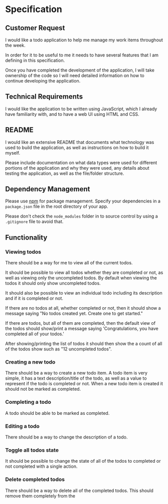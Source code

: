 # Specification

## Customer Request

I would like a todo application to help me manage my work items throughout the week.

In order for it to be useful to me it needs to have several features that I am defining in this specification.

Once you have completed the development of the application, I will take ownership of the code so I will need detailed information on how to continue developing the application.

## Technical Requirements

I would like the application to be written using JavaScript, which I already have familiarity with, and to have a web UI using HTML and CSS.



## README

I would like an extensive README that documents what technology was used to build the application, as well as instructions on how to build it myself. 

Please include documentation on what data types were used for different portions of the application and why they were used, any details about testing the application, as well as the file/folder structure.


## Dependency Management

Please use [npm](https://npmjs.com) for package management. Specify your dependencies in a `package.json` file in the root directory of your app.

Please don't check the `node_modules` folder in to source control by using a `.gitignore`  file to avoid that.

## Functionality

### Viewing todos

There should be a way for me to view all of the current todos.

It should be possible to view all todos whether they are completed or not, as well as viewing only the uncompleted todos. By default when viewing the todos it should only show uncompleted todos.

It should also be possible to view an individual todo including its description and if it is completed or not.

If there are no todos at all, whether completed or not, then it should show a message saying "No todos created yet. Create one to get started."

If there are todos, but all of them are completed, then the default view of the todos should show/print a message saying 'Congratulations, you have completed all of your todos.'

After showing/printing the list of todos it should then show the a count of all of the todos show such as "12 uncompleted todos".

### Creating a new todo

There should be a way to create a new todo item. A todo item is very simple, it has a text description/title of the todo, as well as a value to represent if the todo is completed or not. When a new todo item is created it should not be marked as completed.

### Completing a todo

A todo should be able to be marked as completed.

### Editing a todo

There should be a way to change the description of a todo.

### Toggle all todos state

It should be possible to change the state of all of the todos to completed or not completed with a single action.

### Delete completed todos

There should be a way to delete all of the completed todos. This should remove them completely from the 


